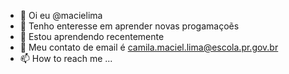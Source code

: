- 👋 Oi eu @macielima
- 👀 Tenho enteresse em aprender novas progamaçoẽs
- 🌱 Estou aprendendo recentemente
- 💞️ Meu contato de email é camila.maciel.lima@escola.pr.gov.br
- 📫 How to reach me ...

<!---
macielima/macielima is a ✨ special ✨ repository because its `README.md` (this file) appears on your GitHub profile.
You can click the Preview link to take a look at your changes.
--->
